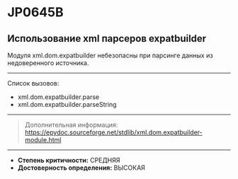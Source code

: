 # JP0645B
## Использование xml парсеров expatbuilder
Модуля xml.dom.expatbuilder небезопасны при парсинге данных из недоверенного источника.


---
Список вызовов:

* xml.dom.expatbuilder.parse
* xml.dom.expatbuilder.parseString

---
> Дополнительная информация:
> <https://epydoc.sourceforge.net/stdlib/xml.dom.expatbuilder-module.html>
---
* __Степень критичности:__ СРЕДНЯЯ
* __Достоверность определения:__ ВЫСОКАЯ
